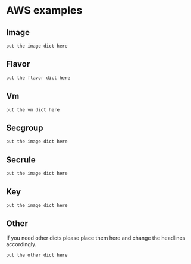 # AWS examples

## Image

```
put the image dict here 
```

## Flavor

```
put the flavor dict here 
````

## Vm

```
put the vm dict here 
```

## Secgroup

```
put the image dict here 
```

## Secrule

```
put the image dict here 
```

## Key

```
put the image dict here 
```

## Other

If you need other dicts please place them here and change the headlines
accordingly.

```
put the other dict here 
```
